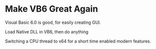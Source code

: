 # Make VB6 Great Again

Visual Basic 6.0 is good, for easily creating GUI.

Load Native DLL in VB6, then do anything

Switching a CPU thread to x64 for a short time enabled modern features.
